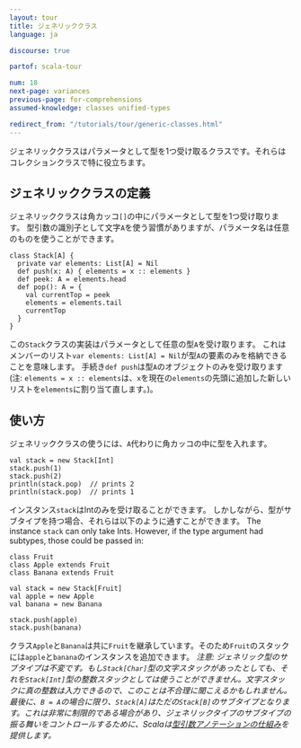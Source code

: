```yaml
---
layout: tour
title: ジェネリッククラス
language: ja

discourse: true

partof: scala-tour

num: 18
next-page: variances
previous-page: for-comprehensions
assumed-knowledge: classes unified-types

redirect_from: "/tutorials/tour/generic-classes.html"
---
```

ジェネリッククラスはパラメータとして型を1つ受け取るクラスです。それらはコレクションクラスで特に役立ちます。

## ジェネリッククラスの定義
ジェネリッククラスは角カッコ`[]`の中にパラメータとして型を1つ受け取ります。
型引数の識別子として文字`A`を使う習慣がありますが、パラメータ名は任意のものを使うことができます。
```tut
class Stack[A] {
  private var elements: List[A] = Nil
  def push(x: A) { elements = x :: elements }
  def peek: A = elements.head
  def pop(): A = {
    val currentTop = peek
    elements = elements.tail
    currentTop
  }
}
```
この`Stack`クラスの実装はパラメータとして任意の型`A`を受け取ります。
これはメンバーのリスト`var elements: List[A] = Nil`が型`A`の要素のみを格納できることを意味します。
手続き`def push`は型`A`のオブジェクトのみを受け取ります
(注: `elements = x :: elements`は、`x`を現在の`elements`の先頭に追加した新しいリストを`elements`に割り当て直します。)。

## 使い方

ジェネリッククラスの使うには、`A`代わりに角カッコの中に型を入れます。
```
val stack = new Stack[Int]
stack.push(1)
stack.push(2)
println(stack.pop)  // prints 2
println(stack.pop)  // prints 1
```
インスタンス`stack`はIntのみを受け取ることができます。
しかしながら、型がサブタイプを持つ場合、それらは以下のように通すことができます。
The instance `stack` can only take Ints. However, if the type argument had subtypes, those could be passed in:
```
class Fruit
class Apple extends Fruit
class Banana extends Fruit

val stack = new Stack[Fruit]
val apple = new Apple
val banana = new Banana

stack.push(apple)
stack.push(banana)
```
クラス`Apple`と`Banana`は共に`Fruit`を継承しています。そのため`Fruit`のスタックには`apple`と`banana`のインスタンスを追加できます。
_注意: ジェネリック型のサブタイプは不変です。もし`Stack[Char]`型の文字スタックがあったとしても、それを`Stack[Int]`型の整数スタックとしては使うことができません。文字スタックに真の整数は入力できるので、このことは不合理に聞こえるかもしれません。最後に、`B = A`の場合に限り、`Stack[A]`はただの`Stack[B]`のサブタイプとなります。これは非常に制限的である場合があり、ジェネリックタイプのサブタイプの振る舞いをコントロールするために、Scalaは[型引数アノテーションの仕組み](variances.html)を提供します。_
